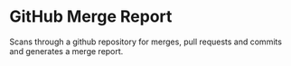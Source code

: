 
# GitHub Merge Report

Scans through a github repository for merges, pull requests and commits and generates a merge report.